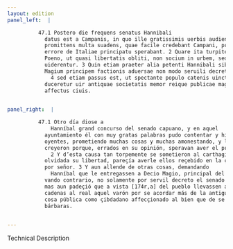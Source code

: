 ```yaml
---
layout: edition
panel_left:  |

          47.1 Postero die frequens senatus Hannibali
            datus est a Campanis, in quo ille gratissimis uerbis audientium impleuit aures, multa
            promittens multa suadens, quae facile credebant Campani, proptereaque sibi opinionis
            errore de Italiae principatu sperabant. 2 Quare ita turpiter se submiserunt
            Poeno, ut quasi libertatis obliti, non socium in urbem, sed dominum accepisse
            uiderentur. 3 Quin etiam praeter alia petenti Hannibali sibi tradi Decium
            Magium principem factionis aduersae non modo seruili decreto est senatus assensus,
              4 sed etiam passus est, ut spectante populo catenis uinctus in castra
            duceretur uir antiquae societatis memor reique publicae magis quam barbaris gentibus
            affectus ciuis. 
        

panel_right:  |

          47.1 Otro día diose a
              Hanníbal grand concurso del senado capuano, y en aquel
            ayuntamiento él con muy gratas palabras pudo contentar y hinchir las orejas de los
            oyentes, prometiendo muchas cosas y muchas amonestando, y los capuanos prestamente las
            creyeron porque, errados en su opinión, speravan aver el principado de Ytalia.
              2 Y d’esta causa tan torpemente se sometieron al carthaginés que, quasi
            olvidada su libertad, pareçía averle ellos reçebido en la çibdad no por compañero, sino
            por señor. 3 Y aun allende de otras cosas, demandando
              Hanníbal que le entregassen a Decio Magio, principal del otro
            vando contrario, no solamente por servil decreto el senado lo consentió, 4
            mas aun padeçió que a vista [174r,a] del pueblo llevassen atado en
            cadenas al real aquel varón por se acordar más de la antigua compañía y del dever de la
            cosa pública como çibdadano affecçionado al bien que de se contentar de las gentes
            bárbaras.
        

---
```


 Technical Description 